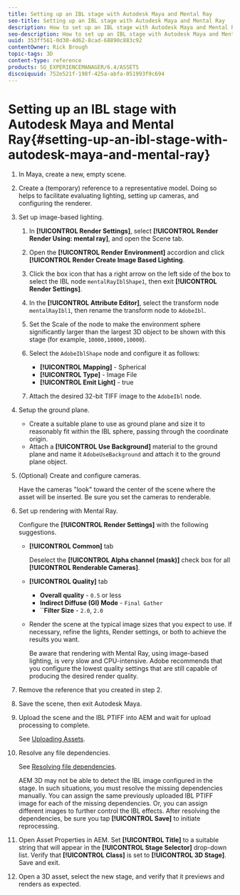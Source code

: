 ```yaml
---
title: Setting up an IBL stage with Autodesk Maya and Mental Ray
seo-title: Setting up an IBL stage with Autodesk Maya and Mental Ray
description: How to set up an IBL stage with Autodesk Maya and Mental Ray
seo-description: How to set up an IBL stage with Autodesk Maya and Mental Ray
uuid: 353ff561-0d30-4d62-8cad-68890c883c92
contentOwner: Rick Brough
topic-tags: 3D
content-type: reference
products: SG_EXPERIENCEMANAGER/6.4/ASSETS
discoiquuid: 752e521f-198f-425a-abfa-051993f9c694
---
```


# Setting up an IBL stage with Autodesk Maya and Mental Ray{#setting-up-an-ibl-stage-with-autodesk-maya-and-mental-ray}

1. In Maya, create a new, empty scene.  

1. Create a (temporary) reference to a representative model. Doing so helps to facilitate evaluating lighting, setting up cameras, and configuring the renderer.
1. Set up image-based lighting.

    1. In **[!UICONTROL Render Settings]**, select **[!UICONTROL Render Render Using: mental ray]**, and open the Scene tab.
    1. Open the **[!UICONTROL Render Environment]** accordion and click **[!UICONTROL Render Create Image Based Lighting**.
    1. Click the box icon that has a right arrow on the left side of the box to select the IBL node `mentalRayIblShape1`, then exit **[!UICONTROL Render Settings]**.
    1. In the **[!UICONTROL Attribute Editor]**, select the transform node `mentalRayIbl1`, then rename the transform node to `AdobeIbl`.
    1. Set the Scale of the node to make the environment sphere significantly larger than the largest 3D object to be shown with this stage (for example, `10000,10000,10000`).
    1. Select the `AdobeIblShape` node and configure it as follows:

        * **[!UICONTROL Mapping]** - Spherical
        * **[!UICONTROL Type]** - Image File
        * **[!UICONTROL Emit Light]** - true

    1. Attach the desired 32-bit TIFF image to the `AdobeIbl` node.

1. Setup the ground plane.

    * Create a suitable plane to use as ground plane and size it to reasonably fit within the IBL sphere, passing through the coordinate origin.
    * Attach a **[!UICONTROL Use Background]** material to the ground plane and name it `AdobeUseBackground` and attach it to the ground plane object.

1. (Optional) Create and configure cameras.

   Have the cameras "look" toward the center of the scene where the asset will be inserted. Be sure you set the cameras to renderable.

1. Set up rendering with Mental Ray.

   Configure the **[!UICONTROL Render Settings]** with the following suggestions.

    * **[!UICONTROL Common]** tab  

      Deselect the **[!UICONTROL Alpha channel (mask)]** check box for all **[!UICONTROL Renderable Cameras]**.

    * **[!UICONTROL Quality]** tab

        * **Overall quality** - `0.5` or less
        * **Indirect Diffuse (GI) Mode** - `Final Gather`
        * ``**Filter Size** - `2.0`, `2.0`

    * Render the scene at the typical image sizes that you expect to use. If necessary, refine the lights, Render settings, or both to achieve the results you want. 

      Be aware that rendering with Mental Ray, using image-based lighting, is very slow and CPU-intensive. Adobe recommends that you configure the lowest quality settings that are still capable of producing the desired render quality.

1. Remove the reference that you created in step 2.  

1. Save the scene, then exit Autodesk Maya.  

1. Upload the scene and the IBL PTIFF into AEM and wait for upload processing to complete.

   See [Uploading Assets](managing-assets-touch-ui.md#uploading-assets).

1. Resolve any file dependencies.

   See [Resolving file dependencies](resolve-file-dependencies.md).

   AEM 3D may not be able to detect the IBL image configured in the stage. In such situations, you must resolve the missing dependencies manually. You can assign the same previously uploaded IBL PTIFF image for each of the missing dependencies. Or, you can assign different images to further control the IBL effects. After resolving the dependencies, be sure you tap **[!UICONTROL Save]** to initiate reprocessing.

1. Open Asset Properties in AEM. Set **[!UICONTROL Title]** to a suitable string that will appear in the **[!UICONTROL Stage Selector]** drop-down list. Verify that **[!UICONTROL Class]** is set to **[!UICONTROL 3D Stage]**. Save and exit.  

1. Open a 3D asset, select the new stage, and verify that it previews and renders as expected.

